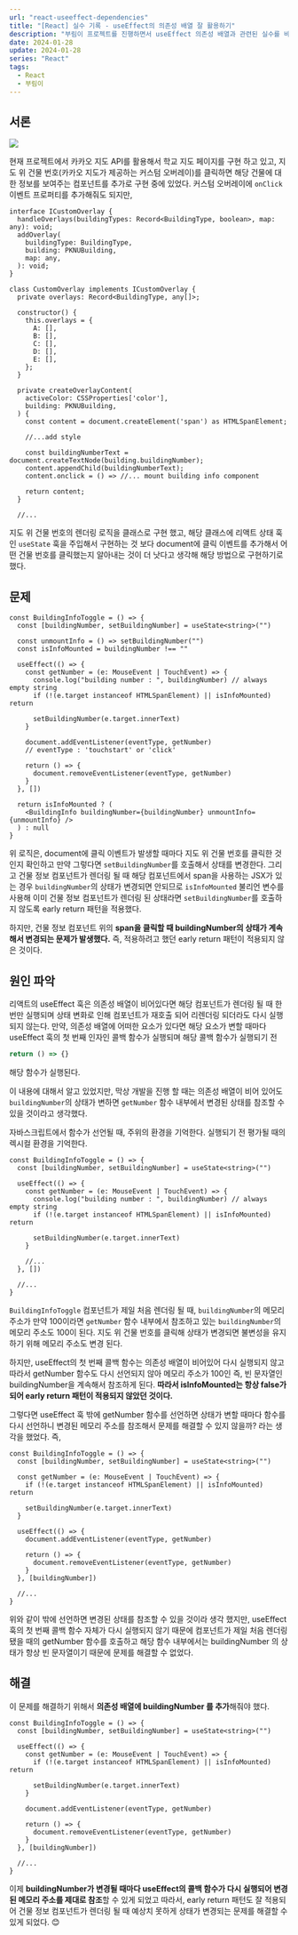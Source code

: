 ```yaml
---
url: "react-useeffect-dependencies"
title: "[React] 실수 기록 - useEffect의 의존성 배열 잘 활용하기"
description: "부림이 프로젝트를 진행하면서 useEffect 의존성 배열과 관련된 실수를 바로잡은 내용을 기록합니다 :)"
date: 2024-01-28
update: 2024-01-28
series: "React"
tags:
  - React
  - 부림이
---
```


## 서론

![](./assets/pknu-map.png)

현재 프로젝트에서 카카오 지도 API를 활용해서 학교 지도 페이지를 구현 하고 있고, 지도 위 건물 번호(카카오 지도가 제공하는 커스텀 오버레이)를 클릭하면 해당 건물에 대한 정보를 보여주는 컴포넌트를 추가로 구현 중에 있었다. 커스텀 오버레이에 `onClick` 이벤트 프로퍼티를 추가해줘도 되지만,

```tsx
interface ICustomOverlay {
  handleOverlays(buildingTypes: Record<BuildingType, boolean>, map: any): void;
  addOverlay(
    buildingType: BuildingType,
    building: PKNUBuilding,
    map: any,
  ): void;
}

class CustomOverlay implements ICustomOverlay {
  private overlays: Record<BuildingType, any[]>;

  constructor() {
    this.overlays = {
      A: [],
      B: [],
      C: [],
      D: [],
      E: [],
    };
  }

  private createOverlayContent(
    activeColor: CSSProperties['color'],
    building: PKNUBuilding,
  ) {
    const content = document.createElement('span') as HTMLSpanElement;

    //...add style

    const buildingNumberText = document.createTextNode(building.buildingNumber);
    content.appendChild(buildingNumberText);
    content.onclick = () => //... mount building info component

    return content;
  }

  //...
```

지도 위 건물 번호의 렌더링 로직을 클래스로 구현 했고, 해당 클래스에 리액트 상태 훅인 `useState` 훅을 주입해서 구현하는 것 보다 document에 클릭 이벤트를 추가해서 어떤 건물 번호를 클릭했는지 알아내는 것이 더 낫다고 생각해 해당 방법으로 구현하기로 했다.

## 문제

```tsx
const BuildingInfoToggle = () => {
  const [buildingNumber, setBuildingNumber] = useState<string>("")

  const unmountInfo = () => setBuildingNumber("")
  const isInfoMounted = buildingNumber !== ""

  useEffect(() => {
    const getNumber = (e: MouseEvent | TouchEvent) => {
      console.log("building number : ", buildingNumber) // always empty string
      if (!(e.target instanceof HTMLSpanElement) || isInfoMounted) return

      setBuildingNumber(e.target.innerText)
    }

    document.addEventListener(eventType, getNumber)
    // eventType : 'touchstart' or 'click'

    return () => {
      document.removeEventListener(eventType, getNumber)
    }
  }, [])

  return isInfoMounted ? (
    <BuildingInfo buildingNumber={buildingNumber} unmountInfo={unmountInfo} />
  ) : null
}
```

위 로직은, document에 클릭 이벤트가 발생할 때마다 지도 위 건물 번호를 클릭한 것인지 확인하고 만약 그렇다면 `setBuildingNumber`를 호출해서 상태를 변경한다. 그리고 건물 정보 컴포넌트가 렌더링 될 때 해당 컴포넌트에서 span을 사용하는 JSX가 있는 경우 `buildingNumber`의 상태가 변경되면 안되므로 `isInfoMounted` 불리언 변수를 사용해 이미 건물 정보 컴포넌트가 렌더링 된 상태라면 `setBuildingNumber`를 호출하지 않도록 early return 패턴을 적용했다.

하지만, 건물 정보 컴포넌트 위의 **span을 클릭할 때 buildingNumber의 상태가 계속해서 변경되는 문제가 발생했다.** 즉, 적용하려고 했던 early return 패턴이 적용되지 않은 것이다.

## 원인 파악

리액트의 useEffect 훅은 의존성 배열이 비어있다면 해당 컴포넌트가 렌더링 될 때 한번만 실행되며 상태 변화로 인해 컴포넌트가 재호출 되어 리렌더링 되더라도 다시 실행되지 않는다. 만약, 의존성 배열에 어떠한 요소가 있다면 해당 요소가 변할 때마다 useEffect 훅의 첫 번째 인자인 콜백 함수가 실행되며 해당 콜백 함수가 실행되기 전

```js
return () => {}
```

해당 함수가 실행된다.

이 내용에 대해서 알고 있었지만, 막상 개발을 진행 할 때는 의존성 배열이 비어 있어도 `buildingNumber`의 상태가 변하면 `getNumber` 함수 내부에서 변경된 상태를 참조할 수 있을 것이라고 생각했다.

자바스크립트에서 함수가 선언될 때, 주위의 환경을 기억한다. 실행되기 전 평가될 때의 렉시컬 환경을 기억한다.

```tsx
const BuildingInfoToggle = () => {
  const [buildingNumber, setBuildingNumber] = useState<string>("")

  useEffect(() => {
    const getNumber = (e: MouseEvent | TouchEvent) => {
      console.log("building number : ", buildingNumber) // always empty string
      if (!(e.target instanceof HTMLSpanElement) || isInfoMounted) return

      setBuildingNumber(e.target.innerText)
    }

    //...
  }, [])

  //...
}
```

`BuildingInfoToggle` 컴포넌트가 제일 처음 렌더링 될 때, `buildingNumber`의 메모리 주소가 만약 100이라면 `getNumber` 함수 내부에서 참조하고 있는 `buildingNumber`의 메모리 주소도 100이 된다. 지도 위 건물 번호를 클릭해 상태가 변경되면 불변성을 유지하기 위해 메모리 주소도 변경 된다.

하지만, useEffect의 첫 번째 콜백 함수는 의존성 배열이 비어있어 다시 실행되지 않고 따라서 getNumber 함수도 다시 선언되지 않아 메모리 주소가 100인 즉, 빈 문자열인 buildingNumber을 계속해서 참조하게 된다. **따라서 isInfoMounted는 항상 false가 되어 early return 패턴이 적용되지 않았던 것이다.**

그렇다면 useEffect 훅 밖에 getNumber 함수를 선언하면 상태가 변할 때마다 함수를 다시 선언하니 변경된 메모리 주소를 참조해서 문제를 해결할 수 있지 않을까? 라는 생각을 했었다.
즉,

```tsx
const BuildingInfoToggle = () => {
  const [buildingNumber, setBuildingNumber] = useState<string>("")

  const getNumber = (e: MouseEvent | TouchEvent) => {
    if (!(e.target instanceof HTMLSpanElement) || isInfoMounted) return

    setBuildingNumber(e.target.innerText)
  }

  useEffect(() => {
    document.addEventListener(eventType, getNumber)

    return () => {
      document.removeEventListener(eventType, getNumber)
    }
  }, [buildingNumber])

  //...
}
```

위와 같이 밖에 선언하면 변경된 상태를 참조할 수 있을 것이라 생각 했지만, useEffect훅의 첫 번째 콜백 함수 자체가 다시 실행되지 않기 때문에 컴포넌트가 제일 처음 렌더링 됐을 때의 getNumber 함수를 호출하고 해당 함수 내부에서는 buildingNumber 의 상태가 항상 빈 문자열이기 때문에 문제를 해결할 수 없었다.

## 해결

이 문제를 해결하기 위해서 **의존성 배열에 buildingNumber 를 추가**해줘야 했다.

```tsx
const BuildingInfoToggle = () => {
  const [buildingNumber, setBuildingNumber] = useState<string>("")

  useEffect(() => {
    const getNumber = (e: MouseEvent | TouchEvent) => {
      if (!(e.target instanceof HTMLSpanElement) || isInfoMounted) return

      setBuildingNumber(e.target.innerText)
    }

    document.addEventListener(eventType, getNumber)

    return () => {
      document.removeEventListener(eventType, getNumber)
    }
  }, [buildingNumber])

  //...
}
```

이제 **buildingNumber가 변경될 때마다 useEffect의 콜백 함수가 다시 실행되어 변경된 메모리 주소를 제대로 참조**할 수 있게 되었고 따라서, early return 패턴도 잘 적용되어 건물 정보 컴포넌트가 렌더링 될 때 예상치 못하게 상태가 변경되는 문제를 해결할 수 있게 되었다. 😊
